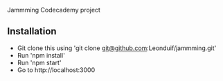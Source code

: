 Jammming Codecademy project

## Installation
- Git clone this using 'git clone git@github.com:Leonduif/jammming.git'
- Run 'npm install'
- Run 'npm start'
- Go to http://localhost:3000